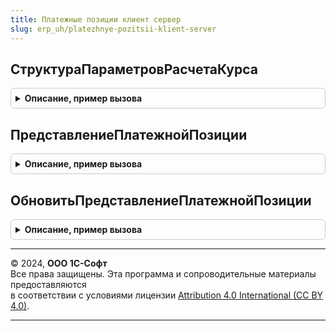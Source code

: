 ```yaml
---
title: Платежные позиции клиент сервер
slug: erp_uh/platezhnye-pozitsii-klient-server
---
```



## СтруктураПараметровРасчетаКурса
<details style="margin: 1em 0; padding: 0.5em; border: 1px solid #ccc; border-radius: 6px;">

<summary style="font-weight: bold; cursor: pointer;">Описание, пример вызова</summary>

```bsl

// Возвращает структуру с параметрами расчета курса в платежных позициях
Функция СтруктураПараметровРасчетаКурса() Экспорт
```

Пример вызова
```bsl
Результат = ПлатежныеПозицииКлиентСервер.СтруктураПараметровРасчетаКурса() 
```
</details>

## ПредставлениеПлатежнойПозиции
<details style="margin: 1em 0; padding: 0.5em; border: 1px solid #ccc; border-radius: 6px;">

<summary style="font-weight: bold; cursor: pointer;">Описание, пример вызова</summary>

```bsl

// Функция возвращает представление для платежной позиции
// Замена функции: Обработки.РаботаСЗаявкамиНаОперации.ПредставлениеПлатежнойПозиции(Форма.ПлатежнаяПозиция)
// Возвращает: форматированную строку с описанием платежной позиции
Функция ПредставлениеПлатежнойПозиции(ПлатежнаяПозиция) Экспорт
```

Пример вызова
```bsl
Результат = ПлатежныеПозицииКлиентСервер.ПредставлениеПлатежнойПозиции(ПлатежнаяПозиция) 
```
</details>

## ОбновитьПредставлениеПлатежнойПозиции
<details style="margin: 1em 0; padding: 0.5em; border: 1px solid #ccc; border-radius: 6px;">

<summary style="font-weight: bold; cursor: pointer;">Описание, пример вызова</summary>

```bsl

// Процедура обновляет представление платежной позиции на форме документа
Процедура ОбновитьПредставлениеПлатежнойПозиции(Форма, ПослеЗаписиДокумента = Ложь) Экспорт
```

Пример вызова
```bsl
ПлатежныеПозицииКлиентСервер.ОбновитьПредставлениеПлатежнойПозиции(Форма, ПослеЗаписиДокумента);
```
</details>

---

© 2024, **ООО 1С-Софт**  
Все права защищены. Эта программа и сопроводительные материалы предоставляются  
в соответствии с условиями лицензии [Attribution 4.0 International (CC BY 4.0)](https://creativecommons.org/licenses/by/4.0/legalcode).

---
